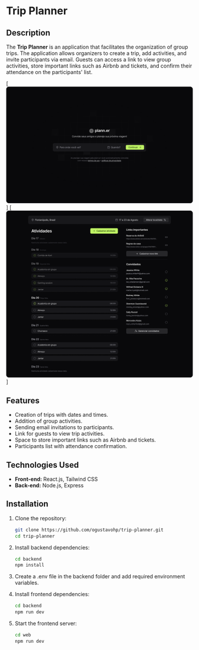# Trip Planner

## Description
The **Trip Planner** is an application that facilitates the organization of group trips. The application allows organizers to create a trip, add activities, and invite participants via email. Guests can access a link to view group activities, store important links such as Airbnb and tickets, and confirm their attendance on the participants' list.

[<img alt="local-and-data" src="./images/local-and-data.png">]
[<img alt="trip-details" src="./images/trip-details.png">]


## Features
- Creation of trips with dates and times.
- Addition of group activities.
- Sending email invitations to participants.
- Link for guests to view trip activities.
- Space to store important links such as Airbnb and tickets.
- Participants list with attendance confirmation.

## Technologies Used
- **Front-end:** React.js, Tailwind CSS
- **Back-end:** Node.js, Express

## Installation

1. Clone the repository:
   ```bash
   git clone https://github.com/ogustavohp/trip-planner.git
   cd trip-planner
   ```
   
2. Install backend dependencies:
   ```bash
   cd backend
   npm install
   ```
   
3. Create a .env file in the backend folder and add required environment variables.
   
5. Install frontend dependencies:
   ```bash
   cd backend
   npm run dev
   ```
   
6. Start the frontend server:
   ```bash
   cd web
   npm run dev
   ```
